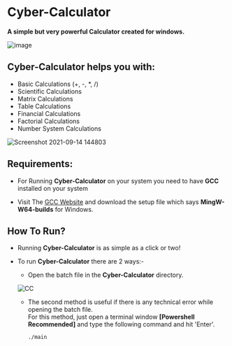 # Cyber-Calculator  

**A simple but very powerful Calculator created for windows.**


<!-- ![image](https://user-images.githubusercontent.com/80830020/126226521-663d837a-5e7c-40eb-86d4-19708266250a.png) -->
![image](https://user-images.githubusercontent.com/80830020/126306613-d980fc83-04b4-43af-b8cf-0f40d43b7eea.png)


## Cyber-Calculator helps you with:

* Basic Calculations (+, -, *, /)  
* Scientific Calculations  
* Matrix Calculations  
* Table Calculations  
* Financial Calculations  
* Factorial Calculations  
* Number System Calculations

<!-- ![image](https://user-images.githubusercontent.com/80830020/126229440-d38723d4-b25b-4fed-a2ff-178bdd925d84.png) -->
<!-- ![image](https://user-images.githubusercontent.com/80830020/126306733-c9893971-7873-4941-b09a-b4813fb647d2.png) -->
![Screenshot 2021-09-14 144803](https://user-images.githubusercontent.com/80830020/133231702-12da42a7-2d69-48e4-a509-db06f7813101.png)


<!-- ![image](https://user-images.githubusercontent.com/80830020/126229154-1a31732b-b2ee-4f0f-bbec-bb91e184c77b.png) -->

<!-- ![image](https://user-images.githubusercontent.com/80830020/126228635-8c7695f2-0468-40cf-8666-60e6357c96bc.png) -->

## Requirements:

* For Running **Cyber-Calculator** on your system you need to have **GCC** installed on your system

* Visit The [GCC Website](http://mingw-w64.org/doku.php/download) and download the setup file which says **MingW-W64-builds** for Windows.  

## How To Run?

* Running **Cyber-Calculator** is as simple as a click or two!

* To run **Cyber-Calculator** there are 2 ways:-
    * Open the batch file in the **Cyber-Calculator** directory.
    
    ![CC](https://user-images.githubusercontent.com/80830020/130676531-d1490c87-e4e9-49d6-8721-ef409b08b043.png)
    * The second method is useful if there is any technical error while opening the batch file.<br>
For this method, just open a terminal window **[Powershell Recommended]** and type the following command and hit 'Enter'.

      ```
      ./main
      ```










<!-- http://mingw-w64.org/doku.php/download -->
